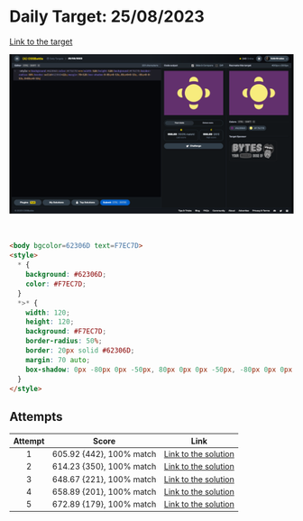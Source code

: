 # Daily Target: 25/08/2023

[Link to the target](https://cssbattle.dev/play/eyHiEBFn09QItfM8hCXm)

![img](src/images/daily-target_2023-08-25.png)

<br>

```html
<body bgcolor=62306D text=F7EC7D>
<style>
  * {
    background: #62306D;
    color: #F7EC7D;
  }
  *>* {
    width: 120;
    height: 120;
    background: #F7EC7D;
    border-radius: 50%;
    border: 20px solid #62306D;
    margin: 70 auto;
    box-shadow: 0px -80px 0px -50px, 80px 0px 0px -50px, -80px 0px 0px -50px, 0px 80px 0px -50px;
  }
</style>
```

## Attempts
| Attempt | Score | Link |
|:-:|:-:|:-:|
| 1 | 605.92 {442}, 100% match | [Link to the solution](daily-target_2023-08-25_attempt-01.html) |
| 2 | 614.23 {350}, 100% match | [Link to the solution](daily-target_2023-08-25_attempt-02.html) |
| 3 | 648.67 {221}, 100% match | [Link to the solution](daily-target_2023-08-25_attempt-03.html) |
| 4 | 658.89 {201}, 100% match | [Link to the solution](daily-target_2023-08-25_attempt-04.html) |
| 5 | 672.89 {179}, 100% match | [Link to the solution](daily-target_2023-08-25_attempt-05.html) |